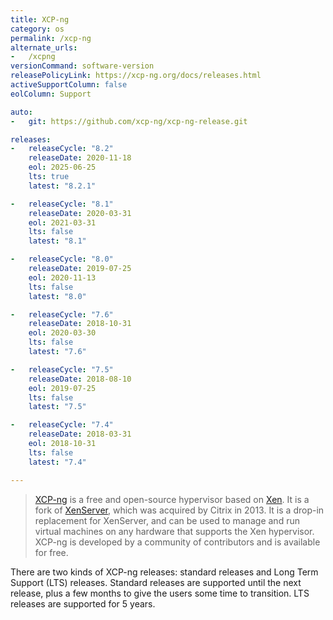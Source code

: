 ```yaml
---
title: XCP-ng
category: os
permalink: /xcp-ng
alternate_urls:
-   /xcpng
versionCommand: software-version
releasePolicyLink: https://xcp-ng.org/docs/releases.html
activeSupportColumn: false
eolColumn: Support

auto:
-   git: https://github.com/xcp-ng/xcp-ng-release.git

releases:
-   releaseCycle: "8.2"
    releaseDate: 2020-11-18
    eol: 2025-06-25
    lts: true
    latest: "8.2.1"

-   releaseCycle: "8.1"
    releaseDate: 2020-03-31
    eol: 2021-03-31
    lts: false
    latest: "8.1"

-   releaseCycle: "8.0"
    releaseDate: 2019-07-25
    eol: 2020-11-13
    lts: false
    latest: "8.0"

-   releaseCycle: "7.6"
    releaseDate: 2018-10-31
    eol: 2020-03-30
    lts: false
    latest: "7.6"

-   releaseCycle: "7.5"
    releaseDate: 2018-08-10
    eol: 2019-07-25
    lts: false
    latest: "7.5"

-   releaseCycle: "7.4"
    releaseDate: 2018-03-31
    eol: 2018-10-31
    lts: false
    latest: "7.4"

---
```


> [XCP-ng](https://xcp-ng.org) is a free and open-source hypervisor based on
> [Xen](https://xenproject.org/). It is a fork of [XenServer](https://xenserver.org/), which was
> acquired by Citrix in 2013. It is a drop-in replacement for XenServer, and can be used to manage
> and run virtual machines on any hardware that supports the Xen hypervisor. XCP-ng is developed by
> a community of contributors and is available for free.

There are two kinds of XCP-ng releases: standard releases and Long Term Support (LTS) releases.
Standard releases are supported until the next release, plus a few months to give the users some
time to transition. LTS releases are supported for 5 years.
